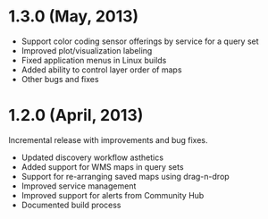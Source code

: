 # 1.3.0 (May, 2013)

- Support color coding sensor offerings by service for a query set 
- Improved plot/visualization labeling
- Fixed application menus in Linux builds
- Added ability to control layer order of maps
- Other bugs and fixes 

# 1.2.0 (April, 2013)

Incremental release with improvements and bug fixes. 

- Updated discovery workflow asthetics 
- Added support for WMS maps in query sets
- Support for re-arranging saved maps using drag-n-drop
- Improved service management 
- Improved support for alerts from Community Hub 
- Documented build process 
